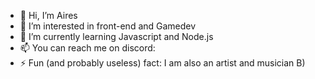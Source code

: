 - 👋 Hi, I’m Aires
- 👀 I’m interested in front-end and Gamedev
- 🌱 I’m currently learning Javascript and Node.js
- 📫 You can reach me on discord: 
- ⚡ Fun (and probably useless) fact: I am also an artist and musician B)
